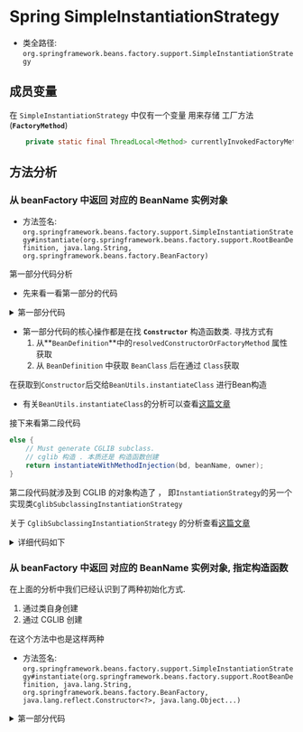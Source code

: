 # Spring SimpleInstantiationStrategy
- 类全路径: `org.springframework.beans.factory.support.SimpleInstantiationStrategy`





## 成员变量

在 `SimpleInstantiationStrategy` 中仅有一个变量 用来存储 工厂方法(**`FactoryMethod`**)

```java
    private static final ThreadLocal<Method> currentlyInvokedFactoryMethod = new ThreadLocal<>();
```







## 方法分析

### 从 beanFactory 中返回 对应的 BeanName 实例对象

- 方法签名: `org.springframework.beans.factory.support.SimpleInstantiationStrategy#instantiate(org.springframework.beans.factory.support.RootBeanDefinition, java.lang.String, org.springframework.beans.factory.BeanFactory)`

第一部分代码分析

- 先来看一看第一部分的代码

<details>
<summary>第一部分代码</summary>

```java
     if (!bd.hasMethodOverrides()) {
         // 构造方法
Constructor<?> constructorToUse;
// 锁
         synchronized (bd.constructorArgumentLock) {
           // 提取构造函数
             constructorToUse = (Constructor<?>) bd.resolvedConstructorOrFactoryMethod;
   if (constructorToUse == null) {
      // 获取 bean Class
      final Class<?> clazz = bd.getBeanClass();
      // 确定 类型不是 接口
      if (clazz.isInterface()) {
         throw new BeanInstantiationException(clazz, "Specified class is an interface");
      }
      try {
         // 获取构造方法
         if (System.getSecurityManager() != null) {
            constructorToUse = AccessController.doPrivileged(
                  (PrivilegedExceptionAction<Constructor<?>>) clazz::getDeclaredConstructor);
         }
         else {
            // 获取构造函数
            constructorToUse = clazz.getDeclaredConstructor();
         }
         // 数据设置
         bd.resolvedConstructorOrFactoryMethod = constructorToUse;
      }
      catch (Throwable ex) {
         throw new BeanInstantiationException(clazz, "No default constructor found", ex);
      }
   }
         }
         // 调用构造方法进行构造
         return BeanUtils.instantiateClass(constructorToUse);
     }
```



</details>



- 第一部分代码的核心操作都是在找 **`Constructor`** 构造函数类. 寻找方式有
  1. 从**`BeanDefinition`**中的`resolvedConstructorOrFactoryMethod` 属性获取
  2. 从 `BeanDefinition` 中获取 `BeanClass` 后在通过 `Class`获取



在获取到`Constructor`后交给`BeanUtils.instantiateClass` 进行Bean构造



- 有关`BeanUtils.instantiateClass`的分析可以查看[这篇文章](/doc/book/utils/Spring-BeanUtils-未完成.md)



接下来看第二段代码





```java
else {
    // Must generate CGLIB subclass.
    // cglib 构造 . 本质还是 构造函数创建
    return instantiateWithMethodInjection(bd, beanName, owner);
}
```



第二段代码就涉及到 CGLIB 的对象构造了 ， 即`InstantiationStrategy`的另一个实现类`CglibSubclassingInstantiationStrategy`



关于 `CglibSubclassingInstantiationStrategy`  的分析查看[这篇文章](/doc/book/bean/factory/support/InstantiationStrategy/Spring-CglibSubclassingInstantiationStrategy.md)



<details>
<summary>详细代码如下</summary>

```java
  @Override
  public Object instantiate(RootBeanDefinition bd, @Nullable String beanName, BeanFactory owner) {
      // Don't override the class with CGLIB if no overrides.
// 不是 cglib
      // 重写方法列表是否存在
      if (!bd.hasMethodOverrides()) {
          // 构造方法
   Constructor<?> constructorToUse;
   // 锁
          synchronized (bd.constructorArgumentLock) {
           // 提取构造函数
              constructorToUse = (Constructor<?>) bd.resolvedConstructorOrFactoryMethod;
      if (constructorToUse == null) {
         // 获取 bean Class
         final Class<?> clazz = bd.getBeanClass();
         // 确定 类型不是 接口
         if (clazz.isInterface()) {
            throw new BeanInstantiationException(clazz, "Specified class is an interface");
         }
         try {
            // 获取构造方法
            if (System.getSecurityManager() != null) {
               constructorToUse = AccessController.doPrivileged(
                     (PrivilegedExceptionAction<Constructor<?>>) clazz::getDeclaredConstructor);
            }
            else {
               // 获取构造函数
               constructorToUse = clazz.getDeclaredConstructor();
            }
            // 数据设置
            bd.resolvedConstructorOrFactoryMethod = constructorToUse;
         }
         catch (Throwable ex) {
            throw new BeanInstantiationException(clazz, "No default constructor found", ex);
         }
      }
          }
          // 调用构造方法进行构造
          return BeanUtils.instantiateClass(constructorToUse);
      }
      else {
          // Must generate CGLIB subclass.
          // cglib 构造 . 本质还是 构造函数创建
          return instantiateWithMethodInjection(bd, beanName, owner);
      }
  }
```



</details>





### 从 beanFactory 中返回 对应的 BeanName 实例对象, <b>指定构造函数</b>



在上面的分析中我们已经认识到了两种初始化方式.

1. 通过类自身创建
2. 通过 CGLIB 创建



在这个方法中也是这样两种

- 方法签名: `org.springframework.beans.factory.support.SimpleInstantiationStrategy#instantiate(org.springframework.beans.factory.support.RootBeanDefinition, java.lang.String, org.springframework.beans.factory.BeanFactory, java.lang.reflect.Constructor<?>, java.lang.Object...)`





<details>
<summary>第一部分代码</summary>

```java
if (!bd.hasMethodOverrides()) {
          if (System.getSecurityManager() != null) {
              // use own privileged to change accessibility (when security is on)
              AccessController.doPrivileged((PrivilegedAction<Object>) () -> {
                  ReflectionUtils.makeAccessible(ctor);
                  return null;
              });
          }
          return BeanUtils.instantiateClass(ctor, args);
      }
```



<details>



第一部分有一次指向了方法`BeanUtils.instantiateClass` 



有关`BeanUtils.instantiateClass`的分析可以查看[这篇文章](/doc/book/utils/Spring-BeanUtils-未完成.md)





第二部分代码



```java
// cglib 的初始化
      else {
          return instantiateWithMethodInjection(bd, beanName, owner, ctor, args);
      }
```







### 从 beanFactory 中返回 对应的 BeanName 实例对象, <b>通过指定的FactoryMethod</b>



- 方法签名: `org.springframework.beans.factory.support.SimpleInstantiationStrategy#instantiate(org.springframework.beans.factory.support.RootBeanDefinition, java.lang.String, org.springframework.beans.factory.BeanFactory, java.lang.Object, java.lang.reflect.Method, java.lang.Object...)`





执行事项

1. 执行参数的`Method` 将结果返回	
2. 设置`currentlyInvokedFactoryMethod`







<details>
<summary>详细代码如下</summary>



```java
        if (System.getSecurityManager() != null) {
// 设置 accessible
AccessController.doPrivileged((PrivilegedAction<Object>) () -> {
                ReflectionUtils.makeAccessible(factoryMethod);
                return null;
            });
        }
        else {
           // 设置 accessible
            ReflectionUtils.makeAccessible(factoryMethod);
        }

        // 获取 工厂函数
        Method priorInvokedFactoryMethod = currentlyInvokedFactoryMethod.get();
        try {
           // 找到 factory method 调用执行
            currentlyInvokedFactoryMethod.set(factoryMethod);
            // 反射执行工厂函数
            Object result = factoryMethod.invoke(factoryBean, args);
            if (result == null) {
                result = new NullBean();
            }
            return result;
        }
        finally {
            if (priorInvokedFactoryMethod != null) {
                currentlyInvokedFactoryMethod.set(priorInvokedFactoryMethod);
            }
            else {
                currentlyInvokedFactoryMethod.remove();
            }
        }
```

</details>